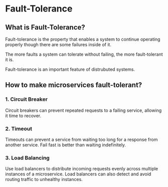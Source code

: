 # Fault-Tolerance

## What is Fault-Tolerance?

Fault-tolerance is the property that enables a system to continue operating properly though there are some failures inside of it.

The more faults a system can tolerate without failing, the more fault-tolerant it is.

Fault-tolerance is an important feature of distrubuted systems.

## How to make microservices fault-tolerant?

### 1. Circuit Breaker

Circuit breakers can prevent repeated requests to a failing service, allowing it time to recover.

### 2. Timeout

Timeouts can prevent a service from waiting too long for a response from another service. Fail fast is better than waiting indefinitely.

### 3. Load Balancing

Use load balancers to distribute incoming requests evenly across multiple instances of a microservice. Load balancers can also detect and avoid routing traffic to unhealthy instances.
